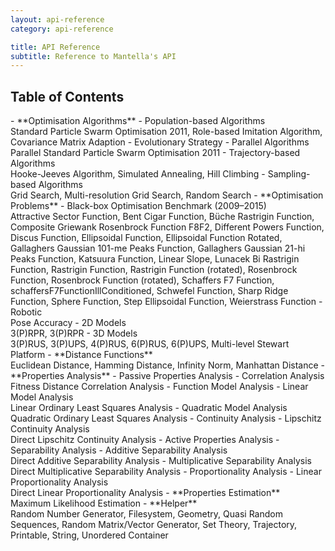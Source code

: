 ```yaml
---
layout: api-reference
category: api-reference

title: API Reference
subtitle: Reference to Mantella's API
---
```


<h2 id="table-of-contents">Table of Contents</h2>

<div class="toc">
 - **Optimisation Algorithms**
   - Population-based Algorithms <br />
     Standard Particle Swarm Optimisation 2011, Role-based Imitation Algorithm, Covariance Matrix Adaption - Evolutionary Strategy
     - Parallel Algorithms <br />
       Parallel Standard Particle Swarm Optimisation 2011
   - Trajectory-based Algorithms <br />
     Hooke-Jeeves Algorithm, Simulated Annealing, Hill Climbing
   - Sampling-based Algorithms <br />
     Grid Search, Multi-resolution Grid Search, Random Search
 - **Optimisation Problems**
   - Black-box Optimisation Benchmark (2009–2015) <br />
     Attractive Sector Function, Bent Cigar Function, Büche Rastrigin Function, Composite Griewank Rosenbrock Function F8F2, Different Powers Function, Discus Function, Ellipsoidal Function, Ellipsoidal Function Rotated, Gallaghers Gaussian 101-me Peaks Function, Gallaghers Gaussian 21-hi Peaks Function, Katsuura Function, Linear Slope, Lunacek Bi Rastrigin Function, Rastrigin Function, Rastrigin Function (rotated), Rosenbrock Function, Rosenbrock Function (rotated), Schaffers F7 Function, schaffersF7FunctionIllConditioned, Schwefel Function, Sharp Ridge Function, Sphere Function, Step Ellipsoidal Function, Weierstrass Function
   - Robotic <br />
     Pose Accuracy
     - 2D Models <br />
       3(P)RPR, 3(P)RPR
     - 3D Models <br />
       3(P)RUS, 3(P)UPS, 4(P)RUS, 6(P)RUS, 6(P)UPS, Multi-level Stewart Platform
 - **Distance Functions** <br />
   Euclidean Distance, Hamming Distance, Infinity Norm, Manhattan Distance
 - **Properties Analysis**
   - Passive Properties Analysis
     - Correlation Analysis <br />
       Fitness Distance Correlation Analysis
     - Function Model Analysis
       - Linear Model Analysis <br />
         Linear Ordinary Least Squares Analysis
       - Quadratic Model Analysis <br />
         Quadratic Ordinary Least Squares Analysis
     - Continuity Analysis
       - Lipschitz Continuity Analysis <br />
         Direct Lipschitz Continuity Analysis
   - Active Properties Analysis
     - Separability Analysis
       - Additive Separability Analysis <br />
         Direct Additive Separability Analysis
       - Multiplicative Separability Analysis <br />
         Direct Multiplicative Separability Analysis
     - Proportionality Analysis
       - Linear Proportionality Analysis <br />
         Direct Linear Proportionality Analysis
 - **Properties Estimation** <br />
   Maximum Likelihood Estimation
 - **Helper** <br />
   Random Number Generator, Filesystem, Geometry, Quasi Random Sequences, Random Matrix/Vector Generator, Set Theory, Trajectory, Printable, String, Unordered Container
</div>
 